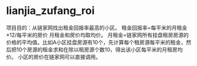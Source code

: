 # lianjia_zufang_roi
项目目的：从链家网找出租金回报率最高的小区。
租金回报率=每平米的月租金*12/每平米的房价
月租金和房价均取均价。
月租金=链家网所有挂盘租房房源的价格的平均值。比如A小区挂盘房源有10个，先计算每个租房源每平米的租金，然后把10个房源的租金求和在除以租房源个数10，得出该小区每平米的月租房均价。
小区的房价在链家网可以直接调用。
